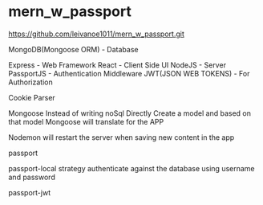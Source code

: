 # mern_w_passport


https://github.com/leivanoe1011/mern_w_passport.git

MongoDB(Mongoose ORM) - Database



Express - Web Framework
React - Client Side UI
NodeJS - Server
PassportJS - Authentication Middleware
JWT(JSON WEB TOKENS) - For Authorization

Cookie Parser

Mongoose
Instead of writing noSql Directly
Create a model and based on that model Mongoose will translate for the APP

Nodemon will restart the server when saving new content in the app

passport

passport-local
strategy authenticate against the database using username and password

passport-jwt

